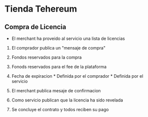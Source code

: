 # Tienda Tehereum

## Compra de Licencia

* El merchant ha proveido al servicio una lista de licencias

1. El comprador publica un "mensaje de compra"
  1. Fondos reservados para la compra
  2. Fonods reservados para el fee de la plataforma
  3. Fecha de expiracion
    * Definida por el comprador
    * Definida por el servicio

2. El merchant publica mesaje de confirmacion

3. Como servicio publican que la licencia ha sido revelada

4. Se concluye el contrato y todos reciben su pago